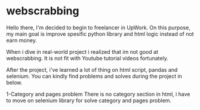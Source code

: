 # webscrabbing

Hello there,
I'm decided to begin to freelancer in UpWork. On this purpose, my main goal is improve spesific python library and html logic instead of not earn money.

When i dive in real-world project i realized that im not good at webscrabbing. It is not fit with Youtube tutorial videos fortunately.

After the project, i've learned a lot of thing on html script, pandas and selenium. You can kindly find problems and solves during the project in below.

1-Category and pages problem
There is no category section in html, i have to move on selenium library for solve category and pages problem.
